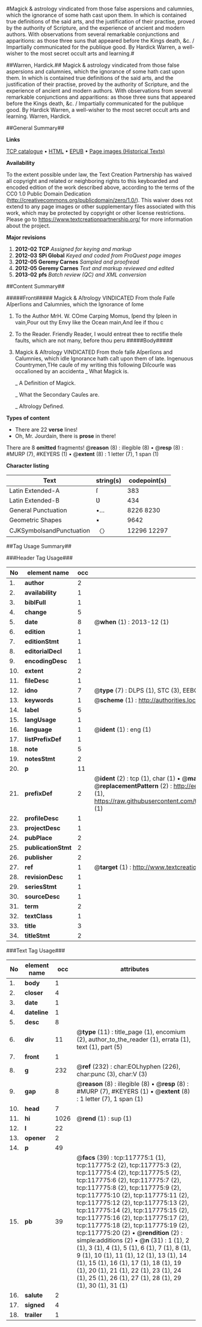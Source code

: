 #Magick & astrology vindicated from those false aspersions and calumnies, which the ignorance of some hath cast upon them. In which is contained true definitions of the said arts, and the justification of their practise, proved by the authority of Scripture, and the experience of ancient and modern authors. With observations from several remarkable conjunctions and apparitions: as those three suns that appeared before the Kings death, &c. / Impartially communicated for the publique good. By Hardick Warren, a well-wisher to the most secret occult arts and learning.#

##Warren, Hardick.##
Magick & astrology vindicated from those false aspersions and calumnies, which the ignorance of some hath cast upon them. In which is contained true definitions of the said arts, and the justification of their practise, proved by the authority of Scripture, and the experience of ancient and modern authors. With observations from several remarkable conjunctions and apparitions: as those three suns that appeared before the Kings death, &c. / Impartially communicated for the publique good. By Hardick Warren, a well-wisher to the most secret occult arts and learning.
Warren, Hardick.

##General Summary##

**Links**

[TCP catalogue](http://www.ota.ox.ac.uk/tcp/)  • 
[HTML](http://tei.it.ox.ac.uk/tcp/Texts-HTML/free/A97/A97219.html)  • 
[EPUB](http://tei.it.ox.ac.uk/tcp/Texts-EPUB/free/A97/A97219.epub) • 
[Page images (Historical Texts)](https://historicaltexts.jisc.ac.uk/eebo-99865530e)

**Availability**

To the extent possible under law, the Text Creation Partnership has waived all copyright and related or neighboring rights to this keyboarded and encoded edition of the work described above, according to the terms of the CC0 1.0 Public Domain Dedication (http://creativecommons.org/publicdomain/zero/1.0/). This waiver does not extend to any page images or other supplementary files associated with this work, which may be protected by copyright or other license restrictions. Please go to https://www.textcreationpartnership.org/ for more information about the project.

**Major revisions**

1. __2012-02__ __TCP__ *Assigned for keying and markup*
1. __2012-03__ __SPi Global__ *Keyed and coded from ProQuest page images*
1. __2012-05__ __Geremy Carnes__ *Sampled and proofread*
1. __2012-05__ __Geremy Carnes__ *Text and markup reviewed and edited*
1. __2013-02__ __pfs__ *Batch review (QC) and XML conversion*

##Content Summary##

#####Front#####
Magick & Aſtrology VINDICATED From thoſe Falſe Aſperſions and Calumnies, which the Ignorance of ſome
1. To the Author MrH. W.
COme Carping Momus, ſpend thy ſpleen in vain,Pour out thy Envy like the Ocean main,And ſee if thou c
1. To the Reader.
Friendly Reader, I would entreat thee to rectifie theſe faults, which are not many, before thou peru
#####Body#####

1. Magick & Aſtrology VINDICATED From thoſe falſe Aſperſions and Calumnies, which idle Ignorance hath caſt upon them of late.
Ingenuous Countrymen,THe cauſe of my writing this following Diſcourſe was occaſioned by an accidenta
    _ What Magick is.

    _ A Definition of Magick.

    _ What the Secondary Cauſes are.

    _ Aſtrology Defined.

**Types of content**

  * There are 22 **verse** lines!
  * Oh, Mr. Jourdain, there is **prose** in there!

There are 8 **omitted** fragments! 
 @__reason__ (8) : illegible (8)  •  @__resp__ (8) : #MURP (7), #KEYERS (1)  •  @__extent__ (8) : 1 letter (7), 1 span (1)

**Character listing**


|Text|string(s)|codepoint(s)|
|---|---|---|
|Latin Extended-A|ſ|383|
|Latin Extended-B|Ʋ|434|
|General Punctuation|•…|8226 8230|
|Geometric Shapes|▪|9642|
|CJKSymbolsandPunctuation|〈〉|12296 12297|

##Tag Usage Summary##

###Header Tag Usage###

|No|element name|occ|attributes|
|---|---|---|---|
|1.|__author__|2||
|2.|__availability__|1||
|3.|__biblFull__|1||
|4.|__change__|5||
|5.|__date__|8| @__when__ (1) : 2013-12 (1)|
|6.|__edition__|1||
|7.|__editionStmt__|1||
|8.|__editorialDecl__|1||
|9.|__encodingDesc__|1||
|10.|__extent__|2||
|11.|__fileDesc__|1||
|12.|__idno__|7| @__type__ (7) : DLPS (1), STC (3), EEBO-CITATION (1), PROQUEST (1), VID (1)|
|13.|__keywords__|1| @__scheme__ (1) : http://authorities.loc.gov/ (1)|
|14.|__label__|5||
|15.|__langUsage__|1||
|16.|__language__|1| @__ident__ (1) : eng (1)|
|17.|__listPrefixDef__|1||
|18.|__note__|5||
|19.|__notesStmt__|2||
|20.|__p__|11||
|21.|__prefixDef__|2| @__ident__ (2) : tcp (1), char (1)  •  @__matchPattern__ (2) : ([0-9\-]+):([0-9IVX]+) (1), (.+) (1)  •  @__replacementPattern__ (2) : http://eebo.chadwyck.com/downloadtiff?vid=$1&page=$2 (1), https://raw.githubusercontent.com/textcreationpartnership/Texts/master/tcpchars.xml#$1 (1)|
|22.|__profileDesc__|1||
|23.|__projectDesc__|1||
|24.|__pubPlace__|2||
|25.|__publicationStmt__|2||
|26.|__publisher__|2||
|27.|__ref__|1| @__target__ (1) : http://www.textcreationpartnership.org/docs/. (1)|
|28.|__revisionDesc__|1||
|29.|__seriesStmt__|1||
|30.|__sourceDesc__|1||
|31.|__term__|2||
|32.|__textClass__|1||
|33.|__title__|3||
|34.|__titleStmt__|2||


###Text Tag Usage###

|No|element name|occ|attributes|
|---|---|---|---|
|1.|__body__|1||
|2.|__closer__|4||
|3.|__date__|1||
|4.|__dateline__|1||
|5.|__desc__|8||
|6.|__div__|11| @__type__ (11) : title_page (1), encomium (2), author_to_the_reader (1), errata (1), text (1), part (5)|
|7.|__front__|1||
|8.|__g__|232| @__ref__ (232) : char:EOLhyphen (226), char:punc (3), char:V (3)|
|9.|__gap__|8| @__reason__ (8) : illegible (8)  •  @__resp__ (8) : #MURP (7), #KEYERS (1)  •  @__extent__ (8) : 1 letter (7), 1 span (1)|
|10.|__head__|7||
|11.|__hi__|1026| @__rend__ (1) : sup (1)|
|12.|__l__|22||
|13.|__opener__|2||
|14.|__p__|49||
|15.|__pb__|39| @__facs__ (39) : tcp:117775:1 (1), tcp:117775:2 (2), tcp:117775:3 (2), tcp:117775:4 (2), tcp:117775:5 (2), tcp:117775:6 (2), tcp:117775:7 (2), tcp:117775:8 (2), tcp:117775:9 (2), tcp:117775:10 (2), tcp:117775:11 (2), tcp:117775:12 (2), tcp:117775:13 (2), tcp:117775:14 (2), tcp:117775:15 (2), tcp:117775:16 (2), tcp:117775:17 (2), tcp:117775:18 (2), tcp:117775:19 (2), tcp:117775:20 (2)  •  @__rendition__ (2) : simple:additions (2)  •  @__n__ (31) : 1 (1), 2 (1), 3 (1), 4 (1), 5 (1), 6 (1), 7 (1), 8 (1), 9 (1), 10 (1), 11 (1), 12 (1), 13 (1), 14 (1), 15 (1), 16 (1), 17 (1), 18 (1), 19 (1), 20 (1), 21 (1), 22 (1), 23 (1), 24 (1), 25 (1), 26 (1), 27 (1), 28 (1), 29 (1), 30 (1), 31 (1)|
|16.|__salute__|2||
|17.|__signed__|4||
|18.|__trailer__|1||
